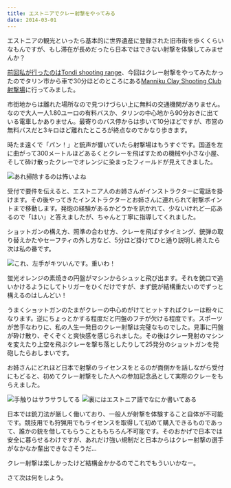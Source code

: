 ```yaml
---
title: エストニアでクレー射撃をやってみる
date: 2014-03-01
---
```


エストニアの観光といったら基本的に世界遺産に登録された旧市街を歩くくらいなもんですが、もし滞在が長めだったら日本ではできない射撃を体験してみませんか？

[前回私が行ったのはTondi shooting range](/post/76769926024/)、今回はクレー射撃をやってみたかったのでタリン市から車で30分ほどのところにある[Manniku Clay Shooting Club射撃場](http://www.tiir.ee/#!home/c142q)に行ってみました。

市街地からは離れた場所なので見つけづらい上に無料の交通機関がありません。なので大人一人1.80ユーロの有料バスか、タリンの中心地から90分おきに出ている電車しかありません。最寄りのバス停からは歩いて10分ほどですが、市営の無料バスだと3キロほど離れたところが終点なのでかなり歩きます。

時たま遠くで「パン！」と銃声が響いていたら射撃場はもうすぐです。国道を左に曲がって300メートルほどあるくとクレーを飛ばすための機械や小さな小屋、そして砕け散ったクレーでオレンジに染まったフィールドが見えてきました。

![あれ掃除するのは怖いよね](https://img.xar.sh/12835613654_201749a4b4_b_d.jpg)

受付で要件を伝えると、エストニア人のお姉さんがインストラクターに電話を掛けます。その後やってきたインストラクターとお姉さんに連れられて射撃ポイントまで移動します。発砲の経験があるかどうかを訊かれて、少ないけれど一応あるので「はい」と答えましたが、ちゃんと丁寧に指導してくれました。

ショットガンの構え方、照準の合わせ方、クレーを飛ばすタイミング、銃弾の取り替えかたやセーフティの外し方など、5分ほど掛けてひと通り説明し終えたら次は私の番です。

![これ、左手がキツいんです。重いわ！](https://img.xar.sh/tumblr_inline_n1pobjundq1rxjmzd.jpg)

蛍光オレンジの素焼きの円盤がマシンからシュッと飛び出ます。それを銃口で追いかけるようにしてトリガーをひくだけですが、まず銃が結構重たいのでずっと構えるのはしんどい！

うまくショットガンのたまがクレーの中心めがけてヒットすればクレーは粉々になります。逆にちょっとかする程度だと円盤のフチが欠ける程度です。スポーツが苦手なわりに、私の人生一発目のクレー射撃は完璧なものでした。見事に円盤が砕け散り、ぞくぞくと爽快感を感じられました。その後はクレー発射のマシンを変えたり上空を飛ぶクレーを撃ち落としたりして25発分のショットガンを発砲したらおしまいです。

お姉さんにどれほど日本で射撃のライセンスをとるのが面倒かを話しながら受付にもどると、初めてクレー射撃をした人への参加記念品として実際のクレーをもらえました。

![手触りはサラサラしてる](https://img.xar.sh/12835707535_538757c0a1_b_d.jpg)
![裏にはエストニア語でなにか書いてある](https://img.xar.sh/12835707235_5b77655e52_b_d.jpg)

日本では銃刀法が厳しく働いており、一般人が射撃を体験すること自体が不可能です。競技用でも狩猟用でもライセンスを取得して初めて購入できるものであって、誰かの銃を借してもらうことももちろん不可能です。そのおかげで日本では安全に暮らせるわけですが、あれだけ強い規制だと日本からはクレー射撃の選手がなかなか輩出できなさそうだ…

クレー射撃は楽しかったけど結構金かかるのでこれでもういいかなー。

さて次は何をしよう。
